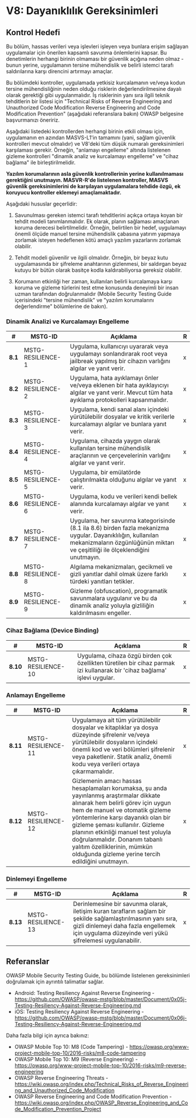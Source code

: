 # V8: Dayanıklılık Gereksinimleri

## Kontrol Hedefi

Bu bölüm, hassas verileri veya işlevleri işleyen veya bunlara erişim sağlayan uygulamalar için önerilen kapsamlı savunma önlemlerini kapsar. Bu denetimlerin herhangi birinin olmaması bir güvenlik açığına neden olmaz - bunun yerine, uygulamanın tersine mühendislik ve belirli istemci tarafı saldırılarına karşı direncini artırmayı amaçlar.

Bu bölümdeki kontroller, uygulamada yetkisiz kurcalamanın ve/veya kodun tersine mühendisliğinin neden olduğu risklerin değerlendirilmesine dayalı olarak gerektiği gibi uygulanmalıdır. İş risklerinin yanı sıra ilgili teknik tehditlerin bir listesi için "Technical Risks of Reverse Engineering and Unauthorized Code Modification Reverse Engineering and Code Modification Prevention" (aşağıdaki referanslara bakın) OWASP belgesine başvurmanızı öneririz.

Aşağıdaki listedeki kontrollerden herhangi birinin etkili olması için, uygulamanın en azından MASVS-L1'in tamamını (yani, sağlam güvenlik kontrolleri mevcut olmalıdır) ve V8'deki tüm düşük numaralı gereksinimleri karşılaması gerekir. Örneğin, "anlamayı engelleme" altında listelenen gizleme kontrolleri "dinamik analiz ve kurcalamayı engelleme" ve "cihaz bağlama" ile birleştirilmelidir.

**Yazılım korumalarının asla güvenlik kontrollerinin yerine kullanılmaması gerektiğini unutmayın. MASVR-R'de listelenen kontroller, MASVS güvenlik gereksinimlerini de karşılayan uygulamalara tehdide özgü, ek koruyucu kontroller eklemeyi amaçlamaktadır.**

Aşağıdaki hususlar geçerlidir:

1. Savunulması gereken istemci tarafı tehditlerini açıkça ortaya koyan bir tehdit modeli tanımlanmalıdır. Ek olarak, planın sağlaması amaçlanan koruma derecesi belirtilmelidir. Örneğin, belirtilen bir hedef, uygulamayı önemli ölçüde manuel tersine mühendislik çabasına yatırım yapmaya zorlamak isteyen hedeflenen kötü amaçlı yazılım yazarlarını zorlamak olabilir.

2. Tehdit modeli güvenilir ve ilgili olmalıdır. Örneğin, bir beyaz kutu uygulamasında bir şifreleme anahtarının gizlenmesi, bir saldırgan beyaz kutuyu bir bütün olarak basitçe kodla kaldırabiliyorsa gereksiz olabilir.

3. Korumanın etkinliği her zaman, kullanılan belirli kurcalamaya karşı koruma ve gizleme türlerini test etme konusunda deneyimli bir insan uzman tarafından doğrulanmalıdır (Mobile Security Testing Guide içerisindeki "tersine mühendislik" ve "yazılım korumalarını değerlendirme" bölümlerine de bakın).

<!-- \pagebreak -->

### Dinamik Analizi ve Kurcalamayı Engelleme

| # | MSTG-ID | Açıklama | R |
| -- | ----------- | ---------------------- | - |
| **8.1** | MSTG-RESILIENCE-1 | Uygulama, kullanıcıyı uyararak veya uygulamayı sonlandırarak root veya jailbreak yapılmış bir cihazın varlığını algılar ve yanıt verir. | x |
| **8.2** | MSTG-RESILIENCE-2 | Uygulama, hata ayıklamayı önler ve/veya eklenen bir hata ayıklayıcıyı algılar ve yanıt verir. Mevcut tüm hata ayıklama protokolleri kapsanmalıdır. | x |
| **8.3** | MSTG-RESILIENCE-3 | Uygulama, kendi sanal alanı içindeki yürütülebilir dosyalar ve kritik verilerle kurcalamayı algılar ve bunlara yanıt verir. | x |
| **8.4** | MSTG-RESILIENCE-4 | Uygulama, cihazda yaygın olarak kullanılan tersine mühendislik araçlarının ve çerçevelerinin varlığını algılar ve yanıt verir. | x |
| **8.5** | MSTG-RESILIENCE-5 | Uygulama, bir emülatörde çalıştırılmakta olduğunu algılar ve yanıt verir.  | x |
| **8.6** | MSTG-RESILIENCE-6 | Uygulama, kodu ve verileri kendi bellek alanında kurcalamayı algılar ve yanıt verir. | x |
| **8.7** | MSTG-RESILIENCE-7 | Uygulama, her savunma kategorisinde (8.1 ila 8.6) birden fazla mekanizma uygular. Dayanıklılığın, kullanılan mekanizmaların özgünlüğünün miktarı ve çeşitliliği ile ölçeklendiğini unutmayın. | x |
| **8.8** | MSTG-RESILIENCE-8 | Algılama mekanizmaları, gecikmeli ve gizli yanıtlar dahil olmak üzere farklı türdeki yanıtları tetikler. | x |
| **8.9** | MSTG-RESILIENCE-9 | Gizleme (obfuscation), programatik savunmalara uygulanır ve bu da dinamik analiz yoluyla gizliliğin kaldırılmasını engeller.  | x |

### Cihaz Bağlama (Device Binding)

| # | MSTG-ID | Açıklama | R |
| -- | ----------- | ---------------------- | - |
| **8.10** | MSTG-RESILIENCE-10 | Uygulama, cihaza özgü birden çok özellikten türetilen bir cihaz parmak izi kullanarak bir 'cihaz bağlama' işlevi uygular. | x |

<!-- \pagebreak -->

### Anlamayı Engelleme

| # | MSTG-ID | Açıklama | R |
| -- | ----------- | ---------------------- | - |
| **8.11** | MSTG-RESILIENCE-11 | Uygulamaya ait tüm yürütülebilir dosyalar ve kitaplıklar ya dosya düzeyinde şifrelenir ve/veya yürütülebilir dosyaların içindeki önemli kod ve veri bölümleri şifrelenir veya paketlenir. Statik analiz, önemli kodu veya verileri ortaya çıkarmamalıdır. | x |
| **8.12** | MSTG-RESILIENCE-12 | Gizlemenin amacı hassas hesaplamaları korumaksa, şu anda yayınlanmış araştırmalar dikkate alınarak hem belirli görev için uygun hem de manuel ve otomatik gizleme yöntemlerine karşı dayanıklı olan bir gizleme şeması kullanılır. Gizleme planının etkinliği manuel test yoluyla doğrulanmalıdır. Donanım tabanlı yalıtım özelliklerinin, mümkün olduğunda gizleme yerine tercih edildiğini unutmayın. | x |

### Dinlemeyi Engelleme

| # | MSTG-ID | Açıklama | R |
| -- | ----------- | ---------------------- | - |
| **8.13** | MSTG-RESILIENCE-13 | Derinlemesine bir savunma olarak, iletişim kuran tarafların sağlam bir şekilde sağlamlaştırılmasının yanı sıra, gizli dinlemeyi daha fazla engellemek için uygulama düzeyinde veri yükü şifrelemesi uygulanabilir. | x |

<!-- \pagebreak -->

## Referanslar

OWASP Mobile Security Testing Guide, bu bölümde listelenen gereksinimleri doğrulamak için ayrıntılı talimatlar sağlar.

- Android: Testing Resiliency Against Reverse Engineering - <https://github.com/OWASP/owasp-mstg/blob/master/Document/0x05j-Testing-Resiliency-Against-Reverse-Engineering.md>
- iOS: Testing Resiliency Against Reverse Engineering - <https://github.com/OWASP/owasp-mstg/blob/master/Document/0x06j-Testing-Resiliency-Against-Reverse-Engineering.md>

Daha fazla bilgi için ayrıca bakınız:

- OWASP Mobile Top 10: M8 (Code Tampering) - <https://owasp.org/www-project-mobile-top-10/2016-risks/m8-code-tampering>
- OWASP Mobile Top 10: M9 (Reverse Engineering) - <https://owasp.org/www-project-mobile-top-10/2016-risks/m9-reverse-engineering>
- OWASP Reverse Engineering Threats - <https://wiki.owasp.org/index.php/Technical_Risks_of_Reverse_Engineering_and_Unauthorized_Code_Modification>
- OWASP Reverse Engineering and Code Modification Prevention - <https://wiki.owasp.org/index.php/OWASP_Reverse_Engineering_and_Code_Modification_Prevention_Project>
